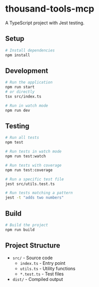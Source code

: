 # thousand-tools-mcp

A TypeScript project with Jest testing.

## Setup

```bash
# Install dependencies
npm install
```

## Development

```bash
# Run the application
npm run start
# or directly
tsx src/index.ts

# Run in watch mode
npm run dev
```

## Testing

```bash
# Run all tests
npm test

# Run tests in watch mode
npm run test:watch

# Run tests with coverage
npm run test:coverage

# Run a specific test file
jest src/utils.test.ts

# Run tests matching a pattern
jest -t "adds two numbers"
```

## Build

```bash
# Build the project
npm run build
```

## Project Structure

- `src/` - Source code
  - `index.ts` - Entry point
  - `utils.ts` - Utility functions
  - `*.test.ts` - Test files
- `dist/` - Compiled output